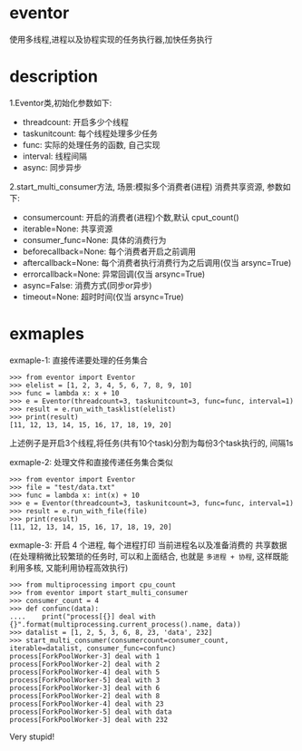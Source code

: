 # eventor
使用多线程,进程以及协程实现的任务执行器,加快任务执行

# description

1.Eventor类,初始化参数如下:
- threadcount: 开启多少个线程 
- taskunitcount: 每个线程处理多少任务
- func: 实际的处理任务的函数, 自己实现
- interval: 线程间隔
- async: 同步异步

2.start_multi_consumer方法, 场景:模拟多个消费者(进程) 消费共享资源, 参数如下:
- consumercount: 开启的消费者(进程)个数,默认 cput_count()
- iterable=None: 共享资源
- consumer_func=None: 具体的消费行为
- beforecallback=None: 每个消费者开启之前调用
- aftercallback=None: 每个消费者执行消费行为之后调用(仅当 arsync=True)
- errorcallback=None: 异常回调(仅当 arsync=True)
- async=False: 消费方式(同步or异步)
- timeout=None: 超时时间(仅当 arsync=True)

# exmaples

exmaple-1: 直接传递要处理的任务集合

    >>> from eventor import Eventor
    >>> elelist = [1, 2, 3, 4, 5, 6, 7, 8, 9, 10]
    >>> func = lambda x: x + 10
    >>> e = Eventor(threadcount=3, taskunitcount=3, func=func, interval=1)
    >>> result = e.run_with_tasklist(elelist)
    >>> print(result)
    [11, 12, 13, 14, 15, 16, 17, 18, 19, 20]
    
    
上述例子是开启3个线程,将任务(共有10个task)分割为每份3个task执行的, 间隔1s

exmaple-2: 处理文件和直接传递任务集合类似

    >>> from eventor import Eventor
    >>> file = "test/data.txt"
    >>> func = lambda x: int(x) + 10
    >>> e = Eventor(threadcount=3, taskunitcount=3, func=func, interval=1)
    >>> result = e.run_with_file(file)
    >>> print(result)
    [11, 12, 13, 14, 15, 16, 17, 18, 19, 20]

exmaple-3: 开启 4 个进程, 每个进程打印 当前进程名以及准备消费的 共享数据
(在处理稍微比较繁琐的任务时, 可以和上面结合, 也就是 `多进程 + 协程`, 这样既能利用多核, 又能利用协程高效执行)

    >>> from multiprocessing import cpu_count
    >>> from eventor import start_multi_consumer
    >>> consumer_count = 4
    >>> def confunc(data):
    ....    print("process[{}] deal with {}".format(multiprocessing.current_process().name, data))
    >>> datalist = [1, 2, 5, 3, 6, 8, 23, 'data', 232]
    >>> start_multi_consumer(consumercount=consumer_count, iterable=datalist, consumer_func=confunc)
    process[ForkPoolWorker-3] deal with 1
    process[ForkPoolWorker-2] deal with 2
    process[ForkPoolWorker-4] deal with 5
    process[ForkPoolWorker-5] deal with 3
    process[ForkPoolWorker-3] deal with 6
    process[ForkPoolWorker-2] deal with 8
    process[ForkPoolWorker-4] deal with 23
    process[ForkPoolWorker-5] deal with data
    process[ForkPoolWorker-3] deal with 232



Very stupid!

